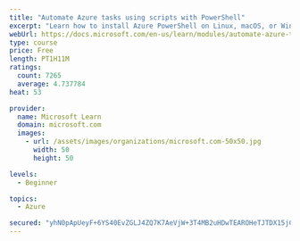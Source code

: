 ```yaml
---
title: "Automate Azure tasks using scripts with PowerShell"
excerpt: "Learn how to install Azure PowerShell on Linux, macOS, or Windows and then connect to Azure and manage your resources."
webUrl: https://docs.microsoft.com/en-us/learn/modules/automate-azure-tasks-with-powershell/
type: course
price: Free
length: PT1H11M
ratings:
  count: 7265
  average: 4.737784
heat: 53

provider:
  name: Microsoft Learn
  domain: microsoft.com
  images:
    - url: /assets/images/organizations/microsoft.com-50x50.jpg
      width: 50
      height: 50

levels:
  - Beginner

topics:
  - Azure

secured: "yhN0pApUeyF+6YS40EvZGLJ4ZQ7K7AeVjW+3T4MB2uHDwTEAROHeTJTDX15jCoFiogXu25LeatNCopC3Bsv9mJnaQUry1uOL2blMyJFpP1+wMQvso+9fReNZzXTBmYWaP2VHwinwL17ju/8j4ZcM3D/KLDpPSNoUYKSqbc2QMM1LYU4ce22/jEClFslP4s+EkHBv3DQheeDjBd29KjkXmFGolhUG/48ldfguIOfMG8z6JO98+b5mfASf8XBq8lmtjCYAi3vGetiLXAufnQL1FyiAWE3aqeaN6uz6ewzJO40PQC1hr7viwxr9YCcdr1hArzWYZNeYh6JKUNrGoLOSw7uEzZKGKFoI5UtLd2dEIftNYzcF30BXw/so5CWwH4Sl1Oj9IeckdSWTG1/Rt7HBlXHFPDxCfUtSIncUiE2rLfk=;ZL8rN56a7ylfbPlcxFJ+MA=="
---
```


